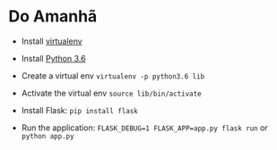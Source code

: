 # Do Amanhã

* Install [virtualenv](https://virtualenv.pypa.io/en/stable/installation/)

* Install [Python 3.6](https://www.python.org/)

* Create a virtual env `virtualenv -p python3.6 lib`

* Activate the virtual env `source lib/bin/activate`

* Install Flask: `pip install flask`

* Run the application: `FLASK_DEBUG=1 FLASK_APP=app.py flask run` or `python app.py`
